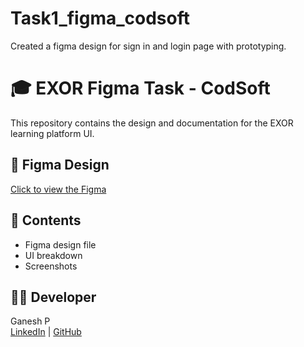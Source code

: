 # Task1_figma_codsoft
Created a figma design for sign in and login page with prototyping.
# 🎓 EXOR Figma Task - CodSoft

This repository contains the design and documentation for the EXOR learning platform UI.

## 🔗 Figma Design
[Click to view the Figma](https://www.figma.com/design/TWjO7OW9oEa2mgTx9AjGgF/Task1_intern?node-id=0-1&m=dev&t=FBkQ4BU7A6g0770v-1)

## 📁 Contents
- Figma design file
- UI breakdown
- Screenshots

## 👨‍💻 Developer
Ganesh P  
[LinkedIn](https://www.linkedin.com/posts/ganeshpragadieswarane_internship-codesoft-protopie-activity-7339232271922511874-pfk0?utm_source=share&utm_medium=member_desktop&rcm=ACoAAE6ddDAB8rNJ99nJ1RXFFMs6lc6tU4xRlUI) | [GitHub](https://github.com/Ganeshcomputerscience)
